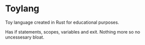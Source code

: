 # Toylang
Toy language created in  Rust for educational purposes.

Has if statements, scopes, variables and exit.
Nothing more so no uncessesary bloat.
